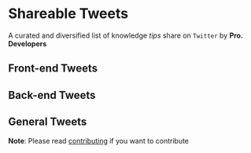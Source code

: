 # Shareable Tweets

A curated and diversified list of knowledge *tips* share on `Twitter` by **Pro. Developers**

## Front-end Tweets

## Back-end Tweets

## General Tweets

**Note**: Please read [contributing](./CONTRIBUTING.md) if you want to contribute
